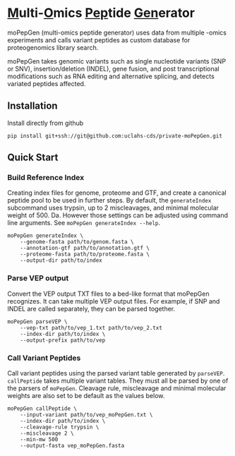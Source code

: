 # <u>M</u>ulti-<u>O</u>mics <u>Pep</u>tide <u>Gen</u>erator

moPepGen (multi-omics peptide generator) uses data from multiple -omics experiments and calls variant peptides as custom database for proteogenomics library search.

moPepGen takes genomic variants such as single nucleotide variants (SNP or SNV), insertion/deletion (INDEL), gene fusion, and post transcriptional modifications such as RNA editing and alternative splicing, and detects variated peptides affected. 

## Installation

Install directly from github

```
pip install git+ssh://git@github.com:uclahs-cds/private-moPepGen.git
```

## Quick Start

### Build Reference Index

Creating index files for genome, proteome and GTF, and create a canonical peptide pool to be used in further steps. By default, the `generateIndex` subcommand uses trypsin, up to 2 miscleavages, and minimal molecular weight of 500. Da. However those settings can be adjusted using command line arguments. See `moPepGen generateIndex --help`.

```
moPepGen generateIndex \
    --genome-fasta path/to/genom.fasta \
    --annotation-gtf path/to/annotation.gtf \
    --proteome-fasta path/to/proteome.fasta \
    --output-dir path/to/index
```

### Parse VEP output

Convert the VEP output TXT files to a bed-like format that moPepGen recognizes. It can take multiple VEP output files. For example, if SNP and INDEL are called separately, they can be parsed together.

```
moPepGen parseVEP \
    --vep-txt path/to/vep_1.txt path/to/vep_2.txt
    --index-dir path/to/index \
    --output-prefix path/to/vep
```

### Call Variant Peptides

Call variant peptides using the parsed variant table generated by `parseVEP`. `callPeptide` takes multiple variant tables. They must all be parsed by one of the parsers of `moPepGen`. Cleavage rule, miscleavage and minimal molecular weights are also set to be default as the values below.

```
moPepGen callPeptide \
    --input-variant path/to/vep_moPepGen.txt \
    --index-dir path/to/index \
    --cleavage-rule trypsin \
    --miscleavage 2 \
    --min-mw 500  
    --output-fasta vep_moPepGen.fasta
```
